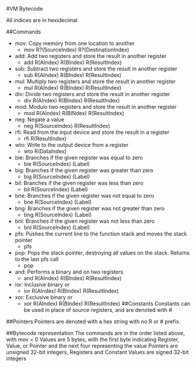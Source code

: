 #VM Bytecode

All indices are in hexidecimal

##Commands

- mov: Copy memory from one location to another
	- mov R?(SourceIndex) R?(DestinationIndex)
- add: Add two registers and store the result in another register
	- add R(AIndex) R(BIndex) R(ResultIndex)
- sub: Subtract two registers and store the result in another register
	- sub R(AIndex) R(BIndex) R(ResultIndex)
- mul: Multiply two registers and store the result in another register
	- mul R(AIndex) R(BIndex) R(ResultIndex)
- div: Divide two registers and store the result in another register
	- div R(AIndex) R(BIndex) R(ResultIndex)
- mod: Modulo two registers and store the result in another register
	- mod R(AIndex) R(BINdex) R(ResultIndex)
- neg: Negate a value 
	- neg R(SourceIndex) R(ResultIndex)
- rfi: Read from the input device and store the result in a register
	- rfi R(ResultIndex)
- wto: Write to the output device from a register
	- wto R(DataIndex)
- bie: Branches if the given register was equal to zero
	- bie R(SourceIndex) (Label)
- big: Branches if the given register was greater than zero
	- big R(SourceIndex) (Label)
- bil: Branches if the given register was less than zero
	- bil R(SourceIndex) (Label)
- bne: Branches if the given register was not equal to zero
	- bne R(SourceIndex) (Label)
- bng: Branches if the given register was not greater than zero
	- bng R(SourceIndex) (Label)
- bnl: Branches if the given register was not less than zero
	- bnl R(SourceIndex) (Label)
- pfs: Pushes the current line to the function stack and moves the stack pointer
	- pfs
- pop: Pops the stack pointer, destroying all values on the stack. Returns to the last pfs call
	- pop
- and: Performs a binary and on two registers
	- and R(AIndex) R(BIndex) R(ResultIndex)
- ior: Inclusive binary or
	- ior R(AIndex) R(BIndex) R(ResultIndex)
- xor: Exclusive binary or
	- xor R(AIndex) R(BIndex) R(ResultIndex)
##Constants
Constants can be used in place of source registers, and are denoted with #

##Pointers
Pointers are denoted with a hex string with no R or # prefix.

##Bytecode representation
The commands are in the order listed above, with mov = 0
Values are 5 bytes, with the first byte indicating Register, Value, or Pointer and the next four representing the value
Pointers are unsigned 32-bit integers, Registers and Constant Values are signed 32-bit integers
